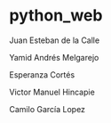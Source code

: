 # python_web
Juan Esteban de la Calle

Yamid Andrés Melgarejo

Esperanza Cortés

Victor Manuel Hincapie

Camilo García Lopez
